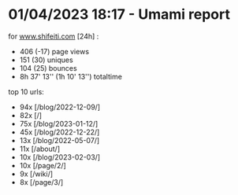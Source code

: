 # 01/04/2023 18:17 - Umami report
for www.shifeiti.com [24h] :

 - 406 (-17) page views
 - 151 (30) uniques
 - 104 (25) bounces
 - 8h 37' 13'' (1h 10' 13'') totaltime


top 10 urls:
 - 94x [/blog/2022-12-09/]
 - 82x [/]
 - 75x [/blog/2023-01-12/]
 - 45x [/blog/2022-12-22/]
 - 13x [/blog/2022-05-07/]
 - 11x [/about/]
 - 10x [/blog/2023-02-03/]
 - 10x [/page/2/]
 - 9x [/wiki/]
 - 8x [/page/3/]


